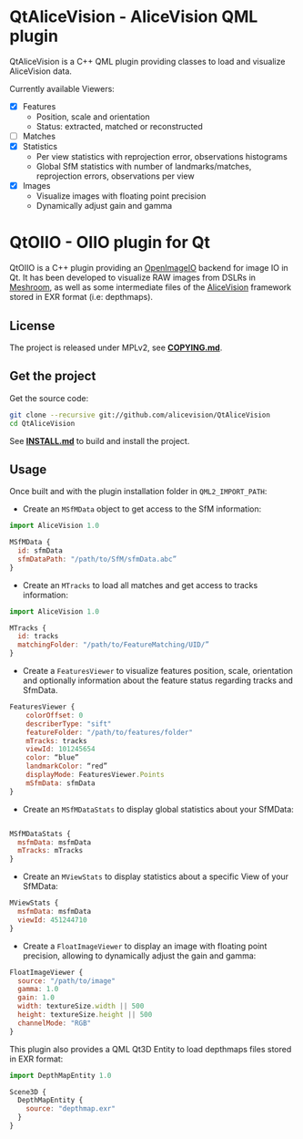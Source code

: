 # QtAliceVision - AliceVision QML plugin

QtAliceVision is a C++ QML plugin providing classes to load and visualize AliceVision data.

Currently available Viewers:
  - [X] Features
    - Position, scale and orientation
    - Status: extracted, matched or reconstructed
  - [ ] Matches
  - [X] Statistics
    - Per view statistics with reprojection error, observations histograms
    - Global SfM statistics with number of landmarks/matches, reprojection errors, observations per view
  - [X] Images
    - Visualize images with floating point precision
    - Dynamically adjust gain and gamma

# QtOIIO - OIIO plugin for Qt

QtOIIO is a C++ plugin providing an [OpenImageIO](http://github.com/OpenImageIO/oiio) backend for image IO in Qt.
It has been developed to visualize RAW images from DSLRs in [Meshroom](https://github.com/alicevision/meshroom), as well as some intermediate files of the [AliceVision](https://github.com/alicevision/AliceVision) framework stored in EXR format (i.e: depthmaps).

## License

The project is released under MPLv2, see [**COPYING.md**](COPYING.md).


## Get the project

Get the source code:
```bash
git clone --recursive git://github.com/alicevision/QtAliceVision
cd QtAliceVision
```
See [**INSTALL.md**](INSTALL.md) to build and install the project.


## Usage

Once built and with the plugin installation folder in `QML2_IMPORT_PATH`:

 - Create an `MSfMData` object to get access to the SfM information:

```js
import AliceVision 1.0

MSfMData {
  id: sfmData
  sfmDataPath: "/path/to/SfM/sfmData.abc”
}
```

 - Create an `MTracks` to load all matches and get access to tracks information:

```js
import AliceVision 1.0

MTracks {
  id: tracks
  matchingFolder: "/path/to/FeatureMatching/UID/”
}
```

 - Create a `FeaturesViewer` to visualize features position, scale, orientation and optionally information about the feature status regarding tracks and SfmData.

```js
FeaturesViewer {
    colorOffset: 0
    describerType: "sift"
    featureFolder: "/path/to/features/folder"
    mTracks: tracks
    viewId: 101245654
    color: “blue”
    landmarkColor: “red”
    displayMode: FeaturesViewer.Points
    mSfmData: sfmData
}
```

 - Create an `MSfMDataStats` to display global statistics about your SfMData:

```js

MSfMDataStats {
  msfmData: msfmData
  mTracks: mTracks
}
```

 - Create an `MViewStats` to display statistics about a specific View of your SfMData:

```js
MViewStats {
  msfmData: msfmData
  viewId: 451244710
}
```

 - Create a `FloatImageViewer` to display an image with floating point precision, allowing to dynamically adjust the gain and gamma:

```js
FloatImageViewer {
  source: "/path/to/image"
  gamma: 1.0
  gain: 1.0
  width: textureSize.width || 500
  height: textureSize.height || 500
  channelMode: "RGB"
}
```

This plugin also provides a QML Qt3D Entity to load depthmaps files stored in EXR format:

```js
import DepthMapEntity 1.0

Scene3D {
  DepthMapEntity {
    source: "depthmap.exr"
  }
}
